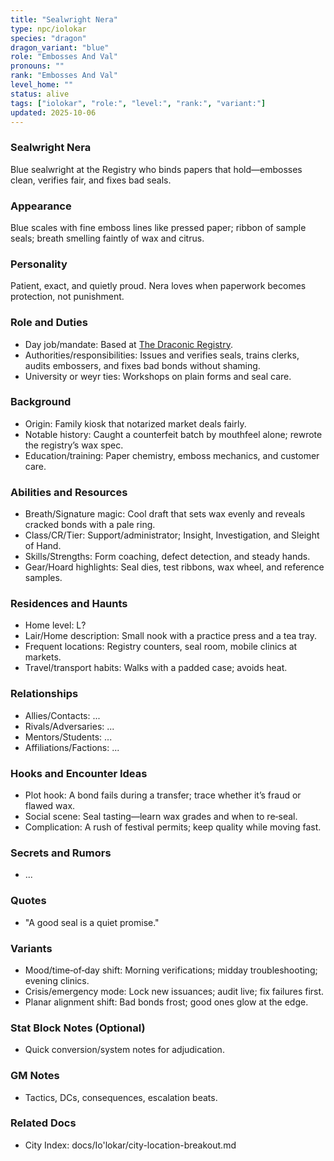 ```yaml
---
title: "Sealwright Nera"
type: npc/iolokar
species: "dragon"
dragon_variant: "blue"
role: "Embosses And Val"
pronouns: ""
rank: "Embosses And Val"
level_home: ""
status: alive
tags: ["iolokar", "role:", "level:", "rank:", "variant:"]
updated: 2025-10-06
---
```

### Sealwright Nera

Blue sealwright at the Registry who binds papers that hold—embosses clean, verifies fair, and fixes bad seals.

### Appearance

Blue scales with fine emboss lines like pressed paper; ribbon of sample seals; breath smelling faintly of wax and citrus.

### Personality

Patient, exact, and quietly proud. Nera loves when paperwork becomes protection, not punishment.

### Role and Duties

- Day job/mandate: Based at [The Draconic Registry](docs/Io'lokar/Locations/the-draconic-registry.md).
 - Authorities/responsibilities: Issues and verifies seals, trains clerks, audits embossers, and fixes bad bonds without shaming.
 - University or weyr ties: Workshops on plain forms and seal care.

### Background

 - Origin: Family kiosk that notarized market deals fairly.
 - Notable history: Caught a counterfeit batch by mouthfeel alone; rewrote the registry’s wax spec.
 - Education/training: Paper chemistry, emboss mechanics, and customer care.

### Abilities and Resources

 - Breath/Signature magic: Cool draft that sets wax evenly and reveals cracked bonds with a pale ring.
 - Class/CR/Tier: Support/administrator; Insight, Investigation, and Sleight of Hand.
 - Skills/Strengths: Form coaching, defect detection, and steady hands.
 - Gear/Hoard highlights: Seal dies, test ribbons, wax wheel, and reference samples.

### Residences and Haunts

- Home level: L?
 - Lair/Home description: Small nook with a practice press and a tea tray.
 - Frequent locations: Registry counters, seal room, mobile clinics at markets.
 - Travel/transport habits: Walks with a padded case; avoids heat.

### Relationships

- Allies/Contacts: ...
- Rivals/Adversaries: ...
- Mentors/Students: ...
- Affiliations/Factions: ...

### Hooks and Encounter Ideas

- Plot hook: A bond fails during a transfer; trace whether it’s fraud or flawed wax.
- Social scene: Seal tasting—learn wax grades and when to re‑seal.
- Complication: A rush of festival permits; keep quality while moving fast.

### Secrets and Rumors

- ...

### Quotes

- "A good seal is a quiet promise."

### Variants

- Mood/time‑of‑day shift: Morning verifications; midday troubleshooting; evening clinics.
- Crisis/emergency mode: Lock new issuances; audit live; fix failures first.
- Planar alignment shift: Bad bonds frost; good ones glow at the edge.

### Stat Block Notes (Optional)

- Quick conversion/system notes for adjudication.

### GM Notes

- Tactics, DCs, consequences, escalation beats.

### Related Docs

- City Index: docs/Io'lokar/city-location-breakout.md
